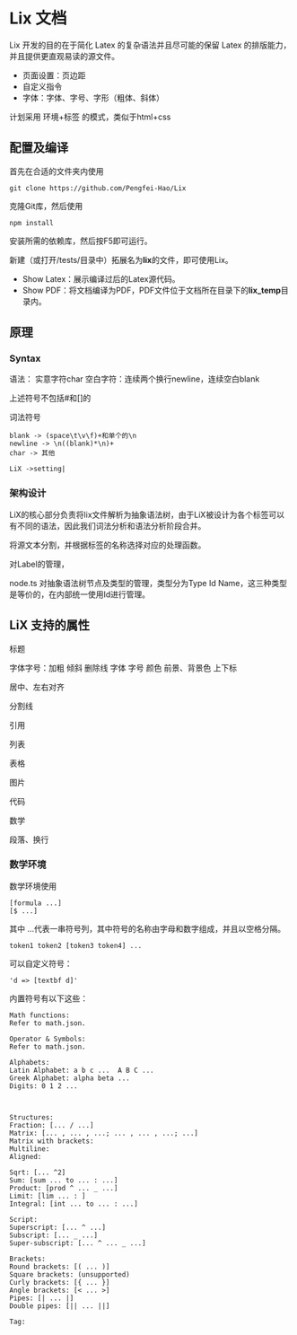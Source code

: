 # Lix 文档

Lix 开发的目的在于简化 Latex 的复杂语法并且尽可能的保留 Latex 的排版能力，并且提供更直观易读的源文件。

* 页面设置：页边距
* 自定义指令
* 字体：字体、字号、字形（粗体、斜体）


计划采用 环境+标签 的模式，类似于html+css

## 配置及编译

首先在合适的文件夹内使用
```
git clone https://github.com/Pengfei-Hao/Lix
```
克隆Git库，然后使用
```
npm install
```
安装所需的依赖库，然后按F5即可运行。

新建（或打开/tests/目录中）拓展名为**lix**的文件，即可使用Lix。

* Show Latex：展示编译过后的Latex源代码。
* Show PDF：将文档编译为PDF，PDF文件位于文档所在目录下的**lix_temp**目录内。

## 原理

### Syntax
语法：
实意字符char
空白字符：连续两个换行newline，连续空白blank

上述符号不包括#和[]的

词法符号
```
blank -> (space\t\v\f)+和单个的\n
newline -> \n((blank)*\n)+
char -> 其他
```

```
LiX ->setting|
```

### 架构设计

LiX的核心部分负责将lix文件解析为抽象语法树，由于LiX被设计为各个标签可以有不同的语法，因此我们词法分析和语法分析阶段合并。

将源文本分割，并根据标签的名称选择对应的处理函数。

对Label的管理，

node.ts 对抽象语法树节点及类型的管理，类型分为Type Id Name，这三种类型是等价的，在内部统一使用Id进行管理。

## LiX 支持的属性

标题

字体字号：加粗 倾斜 删除线 
字体 字号 颜色 前景、背景色
上下标

居中、左右对齐

分割线

引用

列表

表格

图片

代码

数学

段落、换行

### 数学环境

数学环境使用
```
[formula ...]
[$ ...]
```
其中 ...代表一串符号列，其中符号的名称由字母和数字组成，并且以空格分隔。
```
token1 token2 [token3 token4] ...
```
可以自定义符号：
```
'd => [textbf d]' 
```

内置符号有以下这些：
```
Math functions:
Refer to math.json.

Operator & Symbols:
Refer to math.json.

Alphabets:
Latin Alphabet: a b c ...  A B C ...
Greek Alphabet: alpha beta ...
Digits: 0 1 2 ...



Structures:
Fraction: [... / ...]
Matrix: [... , ... , ...; ... , ... , ...; ...]
Matrix with brackets:
Multiline:
Aligned:

Sqrt: [... ^2]
Sum: [sum ... to ... : ...]
Product: [prod ^ ... _ ...]
Limit: [lim ... : ]
Integral: [int ... to ... : ...]

Script:
Superscript: [... ^ ...]
Subscript: [... _ ...]
Super-subscript: [... ^ ... _ ...]

Brackets:
Round brackets: [( ... )]
Square brackets: (unsupported)
Curly brackets: [{ ... }]
Angle brackets: [< ... >]
Pipes: [| ... |]
Double pipes: [|| ... ||]

Tag:
``` 